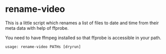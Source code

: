 rename-video
============

This is a little script which renames a list of files to date and time from their
meta data with help of ffprobe.

You need to have ffmpeg installed so that ffprobe is accessible in your path.

```
usage: rename-video PATHs [dryrun]
```
